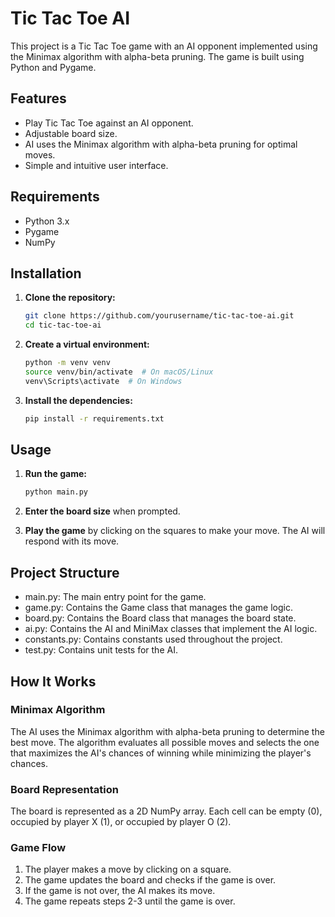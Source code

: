 

# Tic Tac Toe AI

This project is a Tic Tac Toe game with an AI opponent implemented using the Minimax algorithm with alpha-beta pruning. The game is built using Python and Pygame.

## Features

- Play Tic Tac Toe against an AI opponent.
- Adjustable board size.
- AI uses the Minimax algorithm with alpha-beta pruning for optimal moves.
- Simple and intuitive user interface.

## Requirements

- Python 3.x
- Pygame
- NumPy

## Installation

1. **Clone the repository:**

   ```sh
   git clone https://github.com/yourusername/tic-tac-toe-ai.git
   cd tic-tac-toe-ai
   ```

2. **Create a virtual environment:**

   ```sh
   python -m venv venv
   source venv/bin/activate  # On macOS/Linux
   venv\Scripts\activate  # On Windows
   ```

3. **Install the dependencies:**

   ```sh
   pip install -r requirements.txt
   ```

## Usage

1. **Run the game:**

   ```sh
   python main.py
   ```

2. **Enter the board size** when prompted.

3. **Play the game** by clicking on the squares to make your move. The AI will respond with its move.

## Project Structure

- main.py: The main entry point for the game.
- game.py: Contains the Game class that manages the game logic.
- board.py: Contains the Board class that manages the board state.
- ai.py: Contains the AI and MiniMax classes that implement the AI logic.
- constants.py: Contains constants used throughout the project.
- test.py: Contains unit tests for the AI.
  
## How It Works

### Minimax Algorithm

The AI uses the Minimax algorithm with alpha-beta pruning to determine the best move. The algorithm evaluates all possible moves and selects the one that maximizes the AI's chances of winning while minimizing the player's chances.

### Board Representation

The board is represented as a 2D NumPy array. Each cell can be empty (0), occupied by player X (1), or occupied by player O (2).

### Game Flow

1. The player makes a move by clicking on a square.
2. The game updates the board and checks if the game is over.
3. If the game is not over, the AI makes its move.
4. The game repeats steps 2-3 until the game is over.




